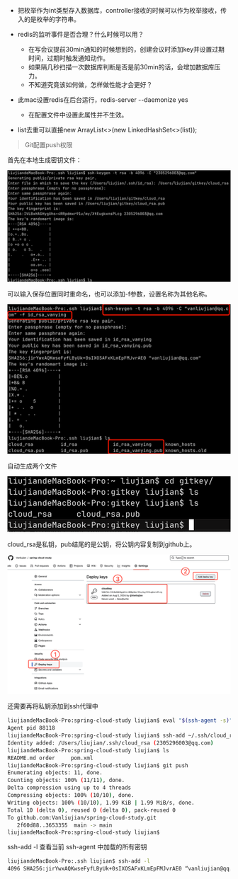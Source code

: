 - 把枚举作为int类型存入数据库，controller接收的时候可以作为枚举接收，传入的是枚举的字符串。
- redis的监听事件是否合理？什么时候可以用？
  - 在写会议提前30min通知的时候想到的，创建会议时添加key并设置过期时间，过期时触发通知动作。
  - 如果隔几秒扫描一次数据库判断是否是前30min的话，会增加数据库压力。
  - 不知道究竟该如何做，怎样做性能才会更好？
- 此mac设置redis在后台运行，redis-server --daemonize yes
  - 在配置文件中设置此属性并不生效。

- list去重可以直接new ArrayList<>(new LinkedHashSet<>(list));

> Git配置push权限

首先在本地生成密钥文件：

![image-20240805110955570](图片/image-20240805110955570.png)

可以输入保存位置同时重命名，也可以添加-f参数，设置名称为其他名称。

![image-20240913153826832](图片/image-20240913153826832.png)

自动生成两个文件

![image-20240805111023824](图片/image-20240805111023824.png)

cloud_rsa是私钥，pub结尾的是公钥，将公钥内容复制到github上。

![image-20240805111334714](图片/image-20240805111334714.png)

还需要再将私钥添加到ssh代理中

```bash
liujiandeMacBook-Pro:spring-cloud-study liujian$ eval "$(ssh-agent -s)"
Agent pid 88118
liujiandeMacBook-Pro:spring-cloud-study liujian$ ssh-add ~/.ssh/cloud_rsa
Identity added: /Users/liujian/.ssh/cloud_rsa (2305296003@qq.com)
liujiandeMacBook-Pro:spring-cloud-study liujian$ ls
README.md order     pom.xml
liujiandeMacBook-Pro:spring-cloud-study liujian$ git push
Enumerating objects: 11, done.
Counting objects: 100% (11/11), done.
Delta compression using up to 4 threads
Compressing objects: 100% (10/10), done.
Writing objects: 100% (10/10), 1.99 KiB | 1.99 MiB/s, done.
Total 10 (delta 0), reused 0 (delta 0), pack-reused 0
To github.com:Vanliujian/spring-cloud-study.git
   2f60d88..3653355  main -> main
liujiandeMacBook-Pro:spring-cloud-study liujian$
```

ssh-add -l 查看当前 ssh-agent 中加载的所有密钥

```bash
liujiandeMacBook-Pro:.ssh liujian$ ssh-add -l
4096 SHA256:jirYwxAQKwseFyfLByUk+0sIXOSAFxKLmEpFMJvrAE0 “vanliujian@qq.com” (RSA)
```







